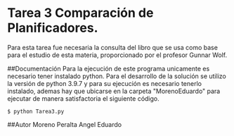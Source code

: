 # Tarea 3 Comparación de Planificadores.
Para esta tarea fue necesaria la consulta del libro que se usa como base para el estudio de esta materia, proporcionado por el profesor Gunnar Wolf.


##Documentación
Para la ejecución de este programa unicamente es necesario tener instalado python.
Para el desarrollo de la solución se utilizo la versión de python 3.9.7 y para su ejecución es necesario tenerlo instalado, ademas hay que ubicarse en la carpeta "MorenoEduardo" para ejecutar de manera satisfactoria el siguiente código.
```shell
$ python Tarea3.py
```


##Autor
Moreno Peralta Angel Eduardo
